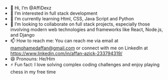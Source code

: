 - 👋 Hi, I’m @AffiDexz
- 👀 I’m interested in full stack development
- 🌱 I’m currently learning Html, CSS, Java Script and Python
- 💞️ I’m looking to collaborate on full stack projects, especially those involving modern web technologies and frameworks like React, Node.js, and Django
- 📫 How to reach me: You can reach me via email at mamohamedaffan@gmail.com or connect with me on LinkedIn at https://www.linkedin.com/in/affan-azick-233794319/
- 😄 Pronouns: He/Him
- ⚡ Fun fact: I love solving complex coding challenges and enjoy playing chess in my free time

<!---
AffiDexz/AffiDexz is a ✨ special ✨ repository because its `README.md` (this file) appears on your GitHub profile.
You can click the Preview link to take a look at your changes.
--->
